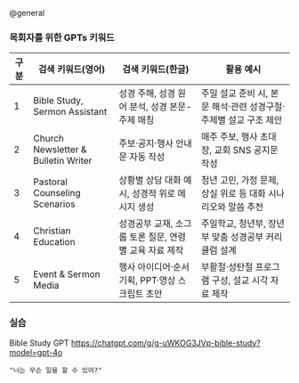 @general

### 목회자를 위한 GPTs 키워드

| 구분 | 검색 키워드(영어)                   | 검색 키워드(한글)                                      | 활용 예시                                                        |
| ---- | ----------------------------------- | ------------------------------------------------------ | ---------------------------------------------------------------- |
| 1    | Bible Study, Sermon Assistant       | 성경 주해, 성경 원어 분석, 성경 본문-주제 매칭         | 주일 설교 준비 시, 본문 해석·관련 성경구절·주제별 설교 구조 제안 |
| 2    | Church Newsletter & Bulletin Writer | 주보·공지·행사 안내문 자동 작성                        | 매주 주보, 행사 초대장, 교회 SNS 공지문 작성                     |
| 3    | Pastoral Counseling Scenarios       | 상황별 상담 대화 예시, 성경적 위로 메시지 생성         | 청년 고민, 가정 문제, 상실 위로 등 대화 시나리오와 말씀 추천     |
| 4    | Christian Education                 | 성경공부 교재, 소그룹 토론 질문, 연령별 교육 자료 제작 | 주일학교, 청년부, 장년부 맞춤 성경공부 커리큘럼 설계             |
| 5    | Event & Sermon Media                | 행사 아이디어·순서 기획, PPT·영상 스크립트 초안        | 부활절·성탄절 프로그램 구성, 설교 시각 자료 제작                 |

### 실습

Bible Study GPT
https://chatgpt.com/g/g-uWKOG3JVp-bible-study?model=gpt-4o

```
"너는 무슨 일을 할 수 있어?"
```
